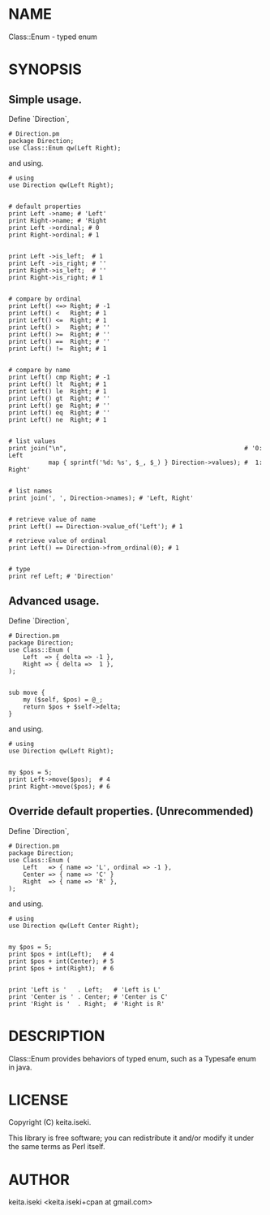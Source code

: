 # NAME

Class::Enum - typed enum

# SYNOPSIS

## Simple usage.

Define \`Direction\`,

    # Direction.pm
    package Direction;
    use Class::Enum qw(Left Right);

and using.

    # using
    use Direction qw(Left Right);
    

    # default properties
    print Left ->name; # 'Left'
    print Right->name; # 'Right
    print Left ->ordinal; # 0
    print Right->ordinal; # 1
    

    print Left ->is_left;  # 1
    print Left ->is_right; # ''
    print Right->is_left;  # ''
    print Right->is_right; # 1
    

    # compare by ordinal
    print Left() <=> Right; # -1
    print Left() <   Right; # 1
    print Left() <=  Right; # 1
    print Left() >   Right; # ''
    print Left() >=  Right; # ''
    print Left() ==  Right; # ''
    print Left() !=  Right; # 1
    

    # compare by name
    print Left() cmp Right; # -1
    print Left() lt  Right; # 1
    print Left() le  Right; # 1
    print Left() gt  Right; # ''
    print Left() ge  Right; # ''
    print Left() eq  Right; # ''
    print Left() ne  Right; # 1
    

    # list values
    print join("\n",                                                 # '0: Left
               map { sprintf('%d: %s', $_, $_) } Direction->values); #  1: Right'
    

    # list names
    print join(', ', Direction->names); # 'Left, Right'
    

    # retrieve value of name
    print Left() == Direction->value_of('Left'); # 1

    # retrieve value of ordinal
    print Left() == Direction->from_ordinal(0); # 1
    

    # type
    print ref Left; # 'Direction'

## Advanced usage.

Define \`Direction\`,

    # Direction.pm
    package Direction;
    use Class::Enum (
        Left  => { delta => -1 },
        Right => { delta =>  1 },
    );
    

    sub move {
        my ($self, $pos) = @_;
        return $pos + $self->delta;
    }

and using.

    # using
    use Direction qw(Left Right);
    

    my $pos = 5;
    print Left->move($pos);  # 4
    print Right->move($pos); # 6

## Override default properties. (Unrecommended)

Define \`Direction\`,

    # Direction.pm
    package Direction;
    use Class::Enum (
        Left   => { name => 'L', ordinal => -1 },
        Center => { name => 'C' }
        Right  => { name => 'R' },
    );

and using.

    # using
    use Direction qw(Left Center Right);
    

    my $pos = 5;
    print $pos + int(Left);   # 4
    print $pos + int(Center); # 5
    print $pos + int(Right);  # 6
    

    print 'Left is '   . Left;   # 'Left is L'
    print 'Center is ' . Center; # 'Center is C'
    print 'Right is '  . Right;  # 'Right is R'

# DESCRIPTION

Class::Enum provides behaviors of typed enum, such as a Typesafe enum in java.

# LICENSE

Copyright (C) keita.iseki.

This library is free software; you can redistribute it and/or modify
it under the same terms as Perl itself.

# AUTHOR

keita.iseki <keita.iseki+cpan at gmail.com>

